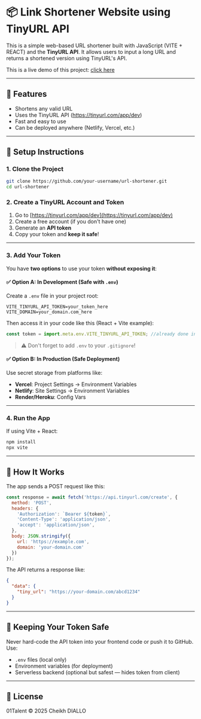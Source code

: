 # 📦 Link Shortener Website using TinyURL API

This is a simple web-based URL shortener built with JavaScript (VITE + REACT) and the **TinyURL API**. It allows users to input a long URL and returns a shortened version using TinyURL's API.

This is a live demo of this project: [click here](https://link-shortener-website-indol.vercel.app/)

---

## 🚀 Features

- Shortens any valid URL
- Uses the TinyURL API (https://tinyurl.com/app/dev)
- Fast and easy to use
- Can be deployed anywhere (Netlify, Vercel, etc.)

---

## 🔧 Setup Instructions

### 1. Clone the Project

```bash
git clone https://github.com/your-username/url-shortener.git
cd url-shortener
```

### 2. Create a TinyURL Account and Token

1. Go to [https://tinyurl.com/app/dev](https://tinyurl.com/app/dev)
2. Create a free account (if you don't have one)
3. Generate an **API token**
4. Copy your token and **keep it safe**!

---

### 3. Add Your Token

You have **two options** to use your token **without exposing it**:

#### ✅ Option A: In Development (Safe with `.env`)

Create a `.env` file in your project root:

```
VITE_TINYURL_API_TOKEN=your_token_here
VITE_DOMAIN=your_domain.com_here
```

Then access it in your code like this (React + Vite example):

```js
const token = import.meta.env.VITE_TINYURL_API_TOKEN; //already done in the code
```

> ⚠️ Don't forget to add `.env` to your `.gitignore`!

#### ✅ Option B: In Production (Safe Deployment)
Use secret storage from platforms like:
- **Vercel**: Project Settings → Environment Variables
- **Netlify**: Site Settings → Environment Variables
- **Render/Heroku**: Config Vars

---

### 4. Run the App

If using Vite + React:

```bash
npm install
npx vite
```

---

## 🔗 How It Works

The app sends a POST request like this:

```js
const response = await fetch('https://api.tinyurl.com/create', {
  method: 'POST',
  headers: {
    'Authorization': `Bearer ${token}`,
    'Content-Type': 'application/json',
    'accept': 'application/json',
  },
  body: JSON.stringify({
    url: 'https://example.com',
    domain: 'your-domain.com'
  })
});
```

The API returns a response like:

```json
{
  "data": {
    "tiny_url": "https://your-domain.com/abcd1234"
  }
}
```

---

## 🔐 Keeping Your Token Safe

Never hard-code the API token into your frontend code or push it to GitHub. Use:

- `.env` files (local only)
- Environment variables (for deployment)
- Serverless backend (optional but safest — hides token from client)

---

## 📄 License

01Talent © 2025 Cheikh DIALLO
